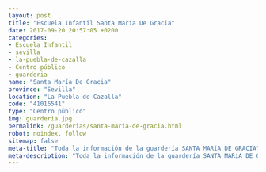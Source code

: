 ```yaml
---
layout: post
title: "Escuela Infantil Santa María De Gracia"
date: 2017-09-20 20:57:05 +0200
categories:
- Escuela Infantil
- sevilla
- la-puebla-de-cazalla
- Centro público
- guarderia
name: "Santa María De Gracia"
province: "Sevilla"
location: "La Puebla de Cazalla"
code: "41016541"
type: "Centro público"
img: guarderia.jpg
permalink: /guarderias/santa-maria-de-gracia.html
robot: noindex, follow
sitemap: false
meta-title: "Toda la información de la guardería SANTA MARíA DE GRACIA"
meta-description: "Toda la información de la guardería SANTA MARíA DE GRACIA"
---
```

